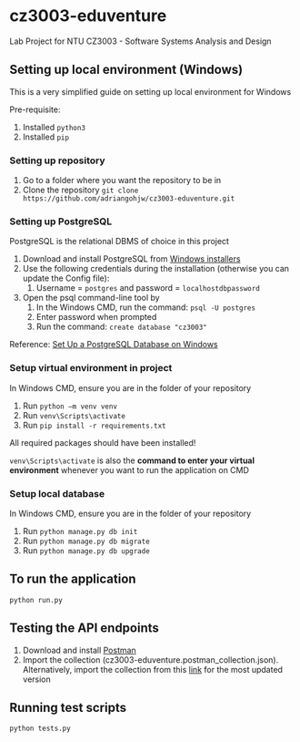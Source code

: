 # cz3003-eduventure
Lab Project for NTU CZ3003 - Software Systems Analysis and Design

## Setting up local environment (Windows)

This is a very simplified guide on setting up local environment for Windows

Pre-requisite:

1. Installed `python3`
2. Installed `pip`

### Setting up repository

1. Go to a folder where you want the repository to be in
2. Clone the repository
`git clone https://github.com/adriangohjw/cz3003-eduventure.git`

### Setting up PostgreSQL

PostgreSQL is the relational DBMS of choice in this project
 
1. Download and install PostgreSQL from [Windows installers](https://www.postgresql.org/download/windows/)
 2. Use the following credentials during the installation (otherwise you can update the Config file):
	 1. Username = `postgres` and password = `localhostdbpassword`
 3. Open the psql command-line tool by 
	 1. In the Windows CMD, run the command: `psql -U postgres`  
	 2. Enter password when prompted
	 3. Run the command: `create database "cz3003"`
    
Reference: [Set Up a PostgreSQL Database on Windows](https://www.microfocus.com/documentation/idol/IDOL_12_0/MediaServer/Guides/html/English/Content/Getting_Started/Configure/_TRN_Set_up_PostgreSQL.htm)

### Setup virtual environment in project

In Windows CMD, ensure you are in the folder of your repository

1. Run `python –m venv venv`
2. Run `venv\Scripts\activate` 
3. Run `pip install -r requirements.txt`

All required packages should have been installed!

`venv\Scripts\activate` is also the <b>command to enter your virtual environment</b> whenever you want to run the application on CMD

### Setup local database
In Windows CMD, ensure you are in the folder of your repository

1. Run `python manage.py db init` 
2. Run `python manage.py db migrate`
3. Run `python manage.py db upgrade`

## To run the application
`python run.py`

## Testing the API endpoints

1. Download and install [Postman](https://www.postman.com/downloads/)
2. Import the collection (cz3003-eduventure.postman_collection.json). Alternatively, import the collection from this [link](https://www.getpostman.com/collections/7df24ad60406f871aa36) for the most updated version

## Running test scripts

`python tests.py`
